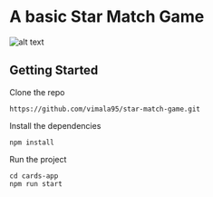 # A basic Star Match Game

![alt text](https://github.com/vimala95/star-match-game/blob/master/star-match-game.PNG?raw=true)

## Getting Started

Clone the repo

```
https://github.com/vimala95/star-match-game.git
```

Install the dependencies

```
npm install
```

Run the project

```
cd cards-app
npm run start
```
